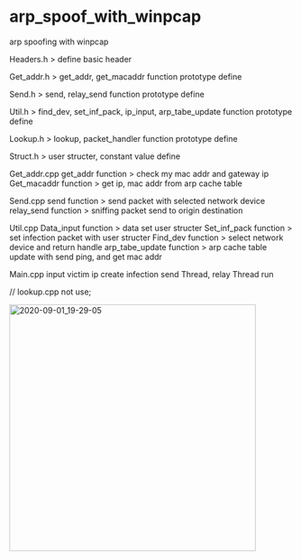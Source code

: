 # arp_spoof_with_winpcap
arp spoofing with winpcap

Headers.h > define basic header

Get_addr.h > get_addr, get_macaddr function prototype define

Send.h > send, relay_send function prototype define

Util.h > find_dev, set_inf_pack, ip_input,  arp_tabe_update function prototype define

Lookup.h > lookup, packet_handler function prototype define

Struct.h > user structer, constant value define

Get_addr.cpp
get_addr function > check my mac addr and gateway ip
Get_macaddr function > get ip, mac addr from arp cache table


Send.cpp
send function > send packet with selected network device
relay_send function > sniffing packet send to origin destination

Util.cpp
Data_input function > data set user structer
Set_inf_pack function > set infection packet with user structer
Find_dev function > select network device and return handle
arp_tabe_update function > arp cache table update with send ping, and get mac addr

Main.cpp
input victim ip
create infection send Thread, relay Thread
run

// lookup.cpp not use;


<img width="437" alt="2020-09-01_19-29-05" src="https://user-images.githubusercontent.com/17266558/91839023-58a36780-ec89-11ea-9e94-14cf9c592ce8.png">
